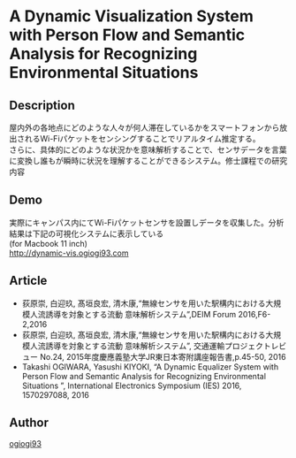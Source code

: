 A Dynamic Visualization System with Person Flow and Semantic Analysis for Recognizing Environmental Situations 
====

## Description
屋内外の各地点にどのような人々が何人滞在しているかをスマートフォンから放出されるWi-Fiパケットをセンシングすることでリアルタイム推定する。<br>さらに、具体的にどのような状況かを意味解析することで、センサデータを言葉に変換し誰もが瞬時に状況を理解することができるシステム。修士課程での研究内容

## Demo<br>
実際にキャンパス内にてWi-Fiパケットセンサを設置しデータを収集した。分析結果は下記の可視化システムに表示している<br>(for Macbook 11 inch)<br>
http://dynamic-vis.ogiogi93.com

## Article<br>
- 荻原崇, 白迎玖, 髙垣良宏, 清木康,“無線センサを用いた駅構内における大規模人流誘導を対象とする流動 意味解析システム”,DEIM Forum 2016,F6-2,2016<br>
- 荻原崇, 白迎玖, 髙垣良宏, 清木康,“無線センサを用いた駅構内における大規模人流誘導を対象とする流動 意味解析システム”, 交通運輸プロジェクトレビュー No.24, 2015年度慶應義塾大学JR東日本寄附講座報告書,p.45-50, 2016<br>
- Takashi OGIWARA, Yasushi KIYOKI, “A Dynamic Equalizer System with Person Flow and Semantic Analysis for Recognizing Environmental Situations ”, International Electronics Symposium (IES) 2016, 1570297088, 2016<br>

## Author

[ogiogi93](https://github.com/ogiogi93)
